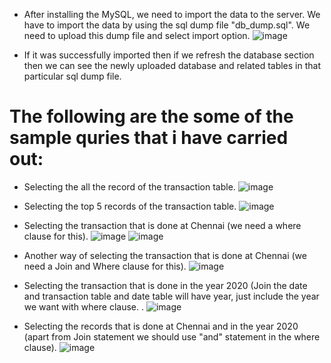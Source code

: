 * After installing the MySQL, we need to import the data to the server. We have to import the data by using the sql dump file "db_dump.sql". We need to upload this dump
file and select import option.
![image](https://user-images.githubusercontent.com/99719105/219357985-a38daaee-1bdb-4f95-8997-1a38d40a4757.png)

* If it was successfully imported then if we refresh the database section then we can see the newly uploaded database and related tables in that particular sql dump file.

# The following are the some of the sample quries that i have carried out:
* Selecting the all the record of the transaction table.
![image](https://user-images.githubusercontent.com/99719105/219361860-4d074f31-c50e-4a1c-9ecf-49386f047e05.png)

* Selecting the top 5 records of the transaction table.
![image](https://user-images.githubusercontent.com/99719105/219362037-aa6ccde3-05a8-4cc4-857a-a5ac0ea7aaf1.png)

* Selecting the transaction that is done at Chennai (we need a where clause for this).
![image](https://user-images.githubusercontent.com/99719105/219362443-ff7ec33d-d20f-4573-b284-26b23163627c.png)
![image](https://user-images.githubusercontent.com/99719105/219362680-1ef9fe4d-0b26-4536-a2ce-8680bb98f3e6.png)

* Another way of selecting the transaction that is done at Chennai (we need a Join and Where clause for this).
![image](https://user-images.githubusercontent.com/99719105/219363741-e2b08ace-8dc0-44ba-b2e7-dca0f3c54e19.png)

* Selecting the transaction that is done in the year 2020 (Join the date and transaction table and date table will have year, just include the year we want with 
where clause. .
![image](https://user-images.githubusercontent.com/99719105/219365281-44275a13-d860-415a-b7bc-640cde28ffc7.png)

* Selecting the records that is done at Chennai and in the year 2020 (apart from Join statement we should use "and" statement in the where clause).
![image](https://user-images.githubusercontent.com/99719105/219402533-844848dd-f340-4fae-a05c-da1e4be98445.png)


